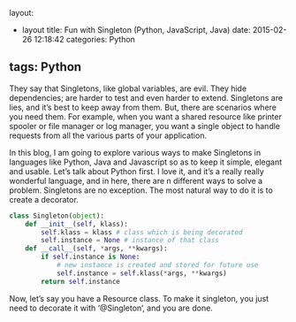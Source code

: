 layout:
  - layout
title: Fun with Singleton (Python, JavaScript, Java)
date: 2015-02-26 12:18:42
categories: Python

tags: Python
---

They say that Singletons, like global variables, are evil. They hide dependencies; are harder to test and even harder to extend. Singletons are lies, and it’s best to keep away from them. But, there are scenarios where you need them. For example, when you want a shared resource like printer spooler or file manager or log manager, you want a single object to handle requests from all the various parts of your application.

In this blog, I am going to explore various ways to make Singletons in languages like Python, Java and Javascript so as to keep it simple, elegant and usable. Let’s talk about Python first. I love it, and it’s a really really wonderful language, and in here, there are n different ways to solve a problem. Singletons are no exception. The most natural way to do it is to create a decorator.

``` python
class Singleton(object):
    def __init__(self, klass):
        self.klass = klass # class which is being decorated
        self.instance = None # instance of that class
    def __call__(self, *args, **kwargs):
        if self.instance is None:
            # new instance is created and stored for future use
            self.instance = self.klass(*args, **kwargs)
        return self.instance
```

Now, let’s say you have a Resource class. To make it singleton, you just need to decorate it with ‘@Singleton‘, and you are done.
